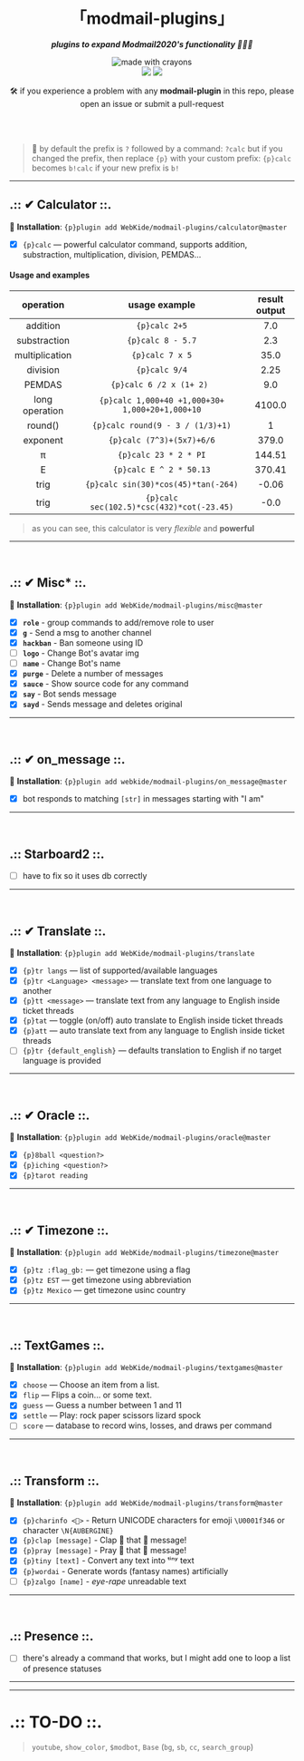 <div align="center">
<h1>「modmail-plugins」</h1>
<p><b><i>plugins to expand Modmail2020's functionality 🍆💦🍑</i></b></p>
</div>


<div align="center">
<img src="http://forthebadge.com/images/badges/made-with-crayons.svg?style=for-the-badge" alt="made with crayons"><br>
<img src="https://img.shields.io/badge/python-v3.7-12a4ff?style=for-the-badge&logo=python&logoColor=12a4ff">
<img src="https://img.shields.io/badge/library-discord%2Epy-ffbb10?style=for-the-badge">

<p>🛠️ if you experience a problem with any <b>modmail-plugin</b> in this repo, please open an issue or submit a pull-request</p>
<br><br>
</div>

> 🔸 by default the prefix is `?` followed by a command: `?calc` but if you changed the prefix, then replace `{p}` with your custom prefix: `{p}calc` becomes `b!calc` if your new prefix is `b!`


- - - -

## .:: ✔ Calculator ::. ##
🔸 <b>Installation</b>: `{p}plugin add WebKide/modmail-plugins/calculator@master`

- [x] `{p}calc` — powerful calculator command, supports addition, substraction, multiplication, division, PEMDAS...
#### Usage and examples ####
|    **operation**  	 	|    **usage example**  	 	|    **result output**    |
|:-----------------------:	|:-----------------------:	|:----------------------:	|
|  addition  |  `{p}calc 2+5`  |    7.0    |
|  substraction  |  `{p}calc 8 - 5.7`  |    2.3    |
|  multiplication  |  `{p}calc 7 x 5`  |    35.0    |
|  division  |  `{p}calc 9/4`  |    2.25    |
|  PEMDAS  |  `{p}calc 6 /2 x (1+ 2) `  |    9.0    |
|  long operation  |  `{p}calc 1,000+40 +1,000+30+ 1,000+20+1,000+10`  |    4100.0    |
|  round()  |  `{p}calc round(9 - 3 / (1/3)+1)`  |    1    |
|  exponent  |  `{p}calc (7^3)+(5x7)+6/6`  |    379.0    |
|  π  |  `{p}calc 23 * 2 * PI`  |    144.51    |
|  E  |  `{p}calc E ^ 2 * 50.13`  |    370.41    |
|  trig  | `{p}calc sin(30)*cos(45)*tan(-264)`  |    -0.06    |
|  trig  | `{p}calc sec(102.5)*csc(432)*cot(-23.45)`  |    -0.0    |


> as you can see, this calculator is very <i>flexible</i> and <b>powerful</b>

- - - -
<br>

## .:: ✔ Misc* ::. ##
🔸 <b>Installation</b>: `{p}plugin add WebKide/modmail-plugins/misc@master`

- [x] <b>`role`</b> - group commands to add/remove role to user
- [x] <b>`g`</b> - Send a msg to another channel
- [x] <b>`hackban`</b> - Ban someone using ID
- [ ] <b>`logo`</b> - Change Bot's avatar img
- [ ] <b>`name`</b> - Change Bot's name
- [x] <b>`purge`</b> - Delete a number of messages
- [x] <b>`sauce`</b> - Show source code for any command
- [x] <b>`say`</b> - Bot sends message
- [x] <b>`sayd`</b> - Sends message and deletes original
- - - -
<br>

## .:: ✔ on_message ::. ##
🔸 <b>Installation</b>: `{p}plugin add webkide/modmail-plugins/on_message@master`

- [x] bot responds to matching `[str]` in messages starting with "I am"
- - - -
<br>

## .:: Starboard2 ::. ##
- [ ] have to fix so it uses db correctly
- - - -
<br>

## .:: ✔ Translate ::. ##
🔸 <b>Installation</b>: `{p}plugin add WebKide/modmail-plugins/translate`

- [x] `{p}tr langs` — list of supported/available languages
- [x] `{p}tr <Language> <message>` — translate text from one language to another
- [x] `{p}tt <message>` — translate text from any language to English inside ticket threads
- [x] `{p}tat` — toggle (on/off) auto translate to English inside ticket threads
- [x] `{p}att` — auto translate text from any language to English inside ticket threads
- [ ] `{p}tr {default_english}` — defaults translation to English if no target language is provided
- - - -
<br>

## .:: ✔ Oracle ::. ##
🔸 <b>Installation</b>: `{p}plugin add WebKide/modmail-plugins/oracle@master`

- [x] `{p}8ball <question?>`
- [x] `{p}iching <question?>`
- [x] `{p}tarot reading`
- - - -
<br>

## .:: ✔ Timezone ::. ##
🔸 <b>Installation</b>: `{p}plugin add WebKide/modmail-plugins/timezone@master`

- [x] `{p}tz :flag_gb:` — get timezone using a flag
- [x] `{p}tz EST` — get timezone using abbreviation
- [x] `{p}tz Mexico` — get timezone usinc country
- - - -
<br>

## .:: TextGames ::. ##
🔸 <b>Installation</b>: `{p}plugin add WebKide/modmail-plugins/textgames@master`

- [x] `choose` — Choose an item from a list.
- [x] `flip` — Flips a coin... or some text.
- [x] `guess` — Guess a number between 1 and 11
- [x] `settle` — Play: rock paper scissors lizard spock
- [ ] `score` — database to record wins, losses, and draws per command
- - - -
<br>

## .:: Transform ::. ##
🔸 <b>Installation</b>: `{p}plugin add WebKide/modmail-plugins/transform@master`

- [x] `{p}charinfo <🍆>` - Return UNICODE characters for emoji `\U0001f346` or character `\N{AUBERGINE}`
- [x] `{p}clap [message]` - Clap 👏 that 👏 message!
- [x] `{p}pray [message]` - Pray 🙏 that 🙏 message!
- [x] `{p}tiny [text]` - Convert any text into ᵗⁱⁿʸ text
- [x] `{p}wordai` - Generate words (fantasy names) artificially
- [ ] `{p}zalgo [name]` - <i>eye-rape</i> unreadable text
- - - -
<br>

## .:: Presence ::. ##
- [ ] there's already a command that works, but I might add one to loop a list of presence statuses
- - - -
- - - -

# .:: TO-DO ::. #

> `youtube`, `show_color`, `$modbot`, `Base` (`bg`, `sb`, `cc`, `search_group`)
